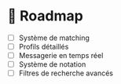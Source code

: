 # 🚀 Roadmap

- [ ] Système de matching
- [ ] Profils détaillés
- [ ] Messagerie en temps réel
- [ ] Système de notation
- [ ] Filtres de recherche avancés